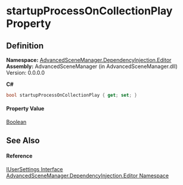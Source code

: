 # startupProcessOnCollectionPlay Property




## Definition
**Namespace:** <a href="N_AdvancedSceneManager_DependencyInjection_Editor.md">AdvancedSceneManager.DependencyInjection.Editor</a>  
**Assembly:** AdvancedSceneManager (in AdvancedSceneManager.dll) Version: 0.0.0.0

**C#**
``` C#
bool startupProcessOnCollectionPlay { get; set; }
```



#### Property Value
<a href="https://learn.microsoft.com/dotnet/api/system.boolean" target="_blank" rel="noopener noreferrer">Boolean</a>

## See Also


#### Reference
<a href="T_AdvancedSceneManager_DependencyInjection_Editor_IUserSettings.md">IUserSettings Interface</a>  
<a href="N_AdvancedSceneManager_DependencyInjection_Editor.md">AdvancedSceneManager.DependencyInjection.Editor Namespace</a>  
